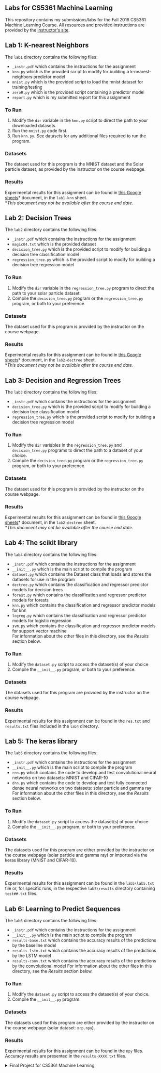 ## Labs for CS5361 Machine Learning
This repository contains my submissions/labs for the Fall 2019 CS5361 Machine Learning Course. All resources and provided instructions are provided by the [instructor's site](http://www.cs.utep.edu/ofuentes/cs4361.html).

## Lab 1: K-nearest Neighbors
The `lab1` directory contains the following files:
- `_instr.pdf` which contains the instructions for the assignment
- `knn.py` which is the provided script to modify for building a k-nearest-neighbors predictor model
- `mnist.py` which is the provided script to load the mnist dataset for training/testing
- `zeroR.py` which is the provided script containing a predictor model
- `report.py` which is my submitted report for this assignment
### To Run
1. Modify the `dir` variable in the `knn.py` script to direct the path to your downloaded datasets.
2. Run the `mnist.py` code first.
3. Run `knn.py`. See datasets for any additional files required to run the program.
### Datasets
The dataset used for this program is the MNIST dataset and the Solar particle dataset, as provided by the instructor on the course webpage.
### Results
Experimental results for this assignment can be found in [this Google sheets](http://bit.ly/19w_cs5361-results)* document, in the `lab1-knn` sheet.
<br>\*_This document may not be available after the course end date._ 

## Lab 2: Decision Trees
The `lab2` directory contains the following files:
- `_instr.pdf` which contains the instructions for the assignment
- `magic04.txt` which is the provided dataset
- `decision_tree.py` which is the  provided script to modify for building a decision tree classification model
- `regression_tree.py` which is the provided script to modify for building a decision tree regression model
### To Run
1. Modify the `dir` variable in the `regression_tree.py` program to direct the path to your solar particle dataset.
2. Compile the `decision_tree.py` program or the `regression_tree.py` program, or both to your preference.
### Datasets
The dataset used for this program is provided by the instructor on the course webpage.
### Results
Experimental results for this assignment can be found in [this Google sheets](http://bit.ly/19w_cs5361-results)* document, in the `lab2-dectree` sheet.
<br>\*_This document may not be available after the course end date._

## Lab 3: Decision and Regression Trees
The `lab3` directory contains the following files:
- `_instr.pdf` which contains the instructions for the assignment
- `decision_tree.py` which is the  provided script to modify for building a decision tree classification model
- `regression_tree.py` which is the provided script to modify for building a decision tree regression model
### To Run
1. Modify the `dir` variables in the `regression_tree.py` and `decision_tree.py` programs to direct the path to a dataset of your choice.
2. Compile the `decision_tree.py` program or the `regression_tree.py` program, or both to your preference.
### Datasets
The dataset used for this program is provided by the instructor on the course webpage.
### Results
Experimental results for this assignment can be found in [this Google sheets](http://bit.ly/19w_cs5361-results)* document, in the `lab2-dectree` sheet.
<br>\*_This document may not be available after the course end date._

## Lab 4: The scikit library
The `lab4` directory contains the following files:
- `_instr.pdf` which contains the instructions for the assignment
- `__init__.py` which is the main script to compile the program
- `dataset.py` which contains the Dataset class that loads and stores the datasets for use in the program
- `dectree.py` which contains the classification and regressor predictor models for decision trees
- `forest.py` which contains the classification and regressor predictor models for forests
- `knn.py` which contains the classification and regressor predictor models for knn
- `logreg.py` which contains the classification and regressor predictor models for logistic regression
- `svm.py` which contains the classification and regressor predictor models for support vector machine <br>
For information about the other files in this directory, see the _Results_ section below.
### To Run
1. Modify the `dataset.py` script to access the dataset(s) of your choice
2. Compile the `__init__.py` program, or both to your preference.
### Datasets
The datasets used for this program are provided by the instructor on the course webpage.
### Results
Experimental results for this assignment can be found in the `res.txt` and `results.txt` files included in the `lab4` directory.

## Lab 5: The keras library
The `lab5` directory contains the following files:
- `_instr.pdf` which contains the instructions for the assignment
- `__init__.py` which is the main script to compile the program
- `cnn.py` which contains the code to develop and test convolutional neural networks on two datasets: MNIST and CIFAR-10
- `dnn.py` which contains the code to develop and test fully connected dense neural networks on two datasets: solar particle and gamma ray
For information about the other files in this directory, see the _Results_ section below.
### To Run
1. Modify the `dataset.py` script to access the dataset(s) of your choice
2. Compile the `__init__.py` program, or both to your preference.
### Datasets
The datasets used for this program are either provided by the instructor on the course webpage (solar particle and gamma ray) or imported via the keras library (MNIST and CIFAR-10).
### Results
Experimental results for this assignment can be found in the `lab5\lab5.txt` file or, for specific runs, in the respective `lab5\results` directory containing `test##.txt` files.

## Lab 6: Learning to Predict Sequences
The `lab6` directory contains the following files:
- `_instr.pdf` which contains the instructions for the assignment
- `__init__.py` which is the main script to compile the program
- `results-base.txt` which contains the accuracy results of the predictions by the baseline model
- `results-lstm.txt` which contains the accuracy results of the predictions by the LSTM model
- `results-conv.txt` which contains the accuracy results of the predictions by the convolutional model
For information about the other files in this directory, see the _Results_ section below.
### To Run
1. Modify the `dataset.py` script to access the dataset(s) of your choice.
2. Compile the `__init__.py` program.
### Datasets
The datasets used for this program are either provided by the instructor on the course webpage (solar dataset: `xrp.npy`).
### Results
Experimental results for this assignment can be found in the `npy` files. Accuracy results are presented in the `results-XXXX.txt` files.

<details>
    <summary> Final Project for CS5361 Machine Learning </summary>
   
</details>
